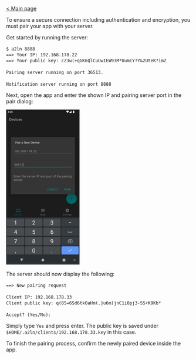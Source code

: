 [< Main page](index.md)

To ensure a secure connection including authentication and encryption, you must pair your app with your server.

Get started by running the server:
```
$ a2ln 8888
==> Your IP: 192.168.178.22
==> Your public key: cZ3w(+qGK6QlCuUwIEW93M*Uum(Y?Y&2UteK?imZ

Pairing server running on port 36513.

Notification server running on port 8888
```

Next, open the app and enter the shown IP and pairing server port in the pair dialog:

<img src="https://raw.githubusercontent.com/patri9ck/a2ln-app/main/fastlane/metadata/android/en-US/images/phoneScreenshots/pair.png" width="200"/>

The server should now display the following:
```
==> New pairing request

Client IP: 192.168.178.33
Client public key: q(8S=6Sd6tkOaHm(.}u6m)jnC1i0pj3-SS+K9Kb*

Accept? (Yes/No): 
```

Simply type `Yes` and press enter. The public key is saved under `$HOME/.a2ln/clients/192.168.178.33.key` in this case.

To finish the pairing process, confirm the newly paired device inside the app.
